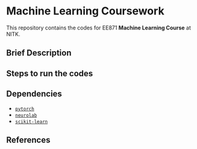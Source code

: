 # Machine Learning Coursework
This repository contains the codes for EE871 **Machine Learning Course** at NITK.

## Brief Description 

## Steps to run the codes

## Dependencies
- [`pytorch`](www.pytorch.org)
- [`neurolab`](https://pypi.org/project/neurolab/)
- [`scikit-learn`](https://scikit-learn.org/stable/)

## References
